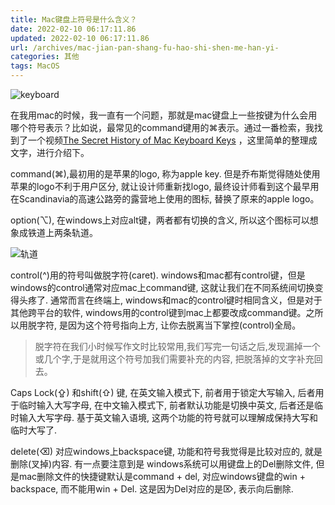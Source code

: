 ```yaml
---
title: Mac键盘上符号是什么含义？
date: 2022-02-10 06:17:11.86
updated: 2022-02-10 06:17:11.86
url: /archives/mac-jian-pan-shang-fu-hao-shi-shen-me-han-yi-
categories: 其他
tags: MacOS
---
```



![keyboard](https://halo-1252249331.cos.ap-shanghai.myqcloud.com/upload/2022/02/image-62c5b421712f444abca2a35021d4c6f2.png)

在我用mac的时候，我一直有一个问题，那就是mac键盘上一些按键为什么会用哪个符号表示？比如说，最常见的command键用的⌘表示。通过一番检索，我找到了一个视频[The Secret History of Mac Keyboard Keys](https://www.youtube.com/watch?v=3QYKsf0qzKY) ，这里简单的整理成文字，进行介绍下。

command(⌘),最初用的是苹果的logo, 称为apple key. 但是乔布斯觉得随处使用苹果的logo不利于用户区分, 就让设计师重新找logo, 最终设计师看到这个最早用在Scandinavia的高速公路旁的露营地上使用的图标, 替换了原来的apple logo。

option(⌥), 在windows上对应alt键，两者都有切换的含义, 所以这个图标可以想象成铁道上两条轨道。

![轨道](https://halo-1252249331.cos.ap-shanghai.myqcloud.com/upload/2022/02/image-1c09f531ac9b41b9a36546d27a4c4bc4.png)

control(^)用的符号叫做脱字符(caret). windows和mac都有control键，但是windows的control通常对应mac上command键, 这就让我们在不同系统间切换变得头疼了. 通常而言在终端上, windows和mac的control键时相同含义，但是对于其他跨平台的软件, windows用的control键到mac上都要改成command键。之所以用脱字符, 是因为这个符号指向上方, 让你去脱离当下掌控(control)全局。

> 脱字符在我们小时候写作文时比较常用,我们写完一句话之后,发现漏掉一个或几个字,于是就用这个符号加我们需要补充的内容, 把脱落掉的文字补充回去。

Caps Lock(⇪) 和shift(⇧) 键, 在英文输入模式下, 前者用于锁定大写输入, 后者用于临时输入大写字母, 在中文输入模式下, 前者默认功能是切换中英文, 后者还是临时输入大写字母. 基于英文输入语境, 这两个功能的符号就可以理解成保持大写和临时大写了.

delete(⌫) 对应windows上backspace键, 功能和符号我觉得是比较对应的, 就是删除(叉掉)内容. 有一点要注意到是 windows系统可以用键盘上的Del删除文件, 但是mac删除文件的快捷键默认是command + del, 对应windows键盘的win + backspace, 而不能用win + Del. 这是因为Del对应的是⌦, 表示向后删除.